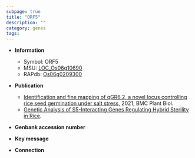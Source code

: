 ```yaml
---
subpage: true
title: "ORF5"
description: ""
category: genes
tags: 
---
```


* **Information**  
    + Symbol: ORF5  
    + MSU: [LOC_Os06g10690](http://rice.plantbiology.msu.edu/cgi-bin/ORF_infopage.cgi?orf=LOC_Os06g10690)  
    + RAPdb: [Os06g0209300](http://rapdb.dna.affrc.go.jp/viewer/gbrowse_details/irgsp1?name=Os06g0209300)  

* **Publication**  
    + [Identification and fine mapping of qGR6.2, a novel locus controlling rice seed germination under salt stress](http://www.ncbi.nlm.nih.gov/pubmed?term=Identification+and+fine+mapping+of+qGR6.2,+a+novel+locus+controlling+rice+seed+germination+under+salt+stress%5BTitle%5D), 2021, BMC Plant Biol.
    + [Genetic Analysis of S5-Interacting Genes Regulating Hybrid Sterility in Rice](N+Y).

* **Genbank accession number**  

* **Key message**  

* **Connection**  



